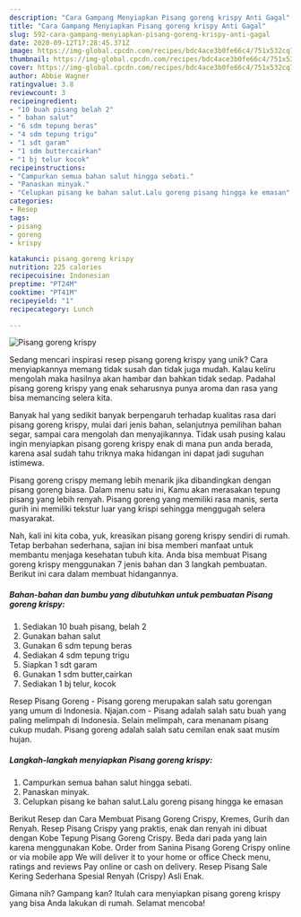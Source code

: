 ```yaml
---
description: "Cara Gampang Menyiapkan Pisang goreng krispy Anti Gagal"
title: "Cara Gampang Menyiapkan Pisang goreng krispy Anti Gagal"
slug: 592-cara-gampang-menyiapkan-pisang-goreng-krispy-anti-gagal
date: 2020-09-12T17:28:45.371Z
image: https://img-global.cpcdn.com/recipes/bdc4ace3b0fe66c4/751x532cq70/pisang-goreng-krispy-foto-resep-utama.jpg
thumbnail: https://img-global.cpcdn.com/recipes/bdc4ace3b0fe66c4/751x532cq70/pisang-goreng-krispy-foto-resep-utama.jpg
cover: https://img-global.cpcdn.com/recipes/bdc4ace3b0fe66c4/751x532cq70/pisang-goreng-krispy-foto-resep-utama.jpg
author: Abbie Wagner
ratingvalue: 3.8
reviewcount: 3
recipeingredient:
- "10 buah pisang belah 2"
- " bahan salut"
- "6 sdm tepung beras"
- "4 sdm tepung trigu"
- "1 sdt garam"
- "1 sdm buttercairkan"
- "1 bj telur kocok"
recipeinstructions:
- "Campurkan semua bahan salut hingga sebati."
- "Panaskan minyak."
- "Celupkan pisang ke bahan salut.Lalu goreng pisang hingga ke emasan"
categories:
- Resep
tags:
- pisang
- goreng
- krispy

katakunci: pisang goreng krispy 
nutrition: 225 calories
recipecuisine: Indonesian
preptime: "PT24M"
cooktime: "PT41M"
recipeyield: "1"
recipecategory: Lunch

---
```



![Pisang goreng krispy](https://img-global.cpcdn.com/recipes/bdc4ace3b0fe66c4/751x532cq70/pisang-goreng-krispy-foto-resep-utama.jpg)

Sedang mencari inspirasi resep pisang goreng krispy yang unik? Cara menyiapkannya memang tidak susah dan tidak juga mudah. Kalau keliru mengolah maka hasilnya akan hambar dan bahkan tidak sedap. Padahal pisang goreng krispy yang enak seharusnya punya aroma dan rasa yang bisa memancing selera kita.

Banyak hal yang sedikit banyak berpengaruh terhadap kualitas rasa dari pisang goreng krispy, mulai dari jenis bahan, selanjutnya pemilihan bahan segar, sampai cara mengolah dan menyajikannya. Tidak usah pusing kalau ingin menyiapkan pisang goreng krispy enak di mana pun anda berada, karena asal sudah tahu triknya maka hidangan ini dapat jadi suguhan istimewa.

Pisang goreng crispy memang lebih menarik jika dibandingkan dengan pisang goreng biasa. Dalam menu satu ini, Kamu akan merasakan tepung pisang yang lebih renyah. Pisang goreng yang memiliki rasa manis, serta gurih ini memiliki tekstur luar yang krispi sehingga menggugah selera masyarakat.


Nah, kali ini kita coba, yuk, kreasikan pisang goreng krispy sendiri di rumah. Tetap berbahan sederhana, sajian ini bisa memberi manfaat untuk membantu menjaga kesehatan tubuh kita. Anda bisa membuat Pisang goreng krispy menggunakan 7 jenis bahan dan 3 langkah pembuatan. Berikut ini cara dalam membuat hidangannya.

<!--inarticleads1-->

##### Bahan-bahan dan bumbu yang dibutuhkan untuk pembuatan Pisang goreng krispy:

1. Sediakan 10 buah pisang, belah 2
1. Gunakan  bahan salut
1. Gunakan 6 sdm tepung beras
1. Sediakan 4 sdm tepung trigu
1. Siapkan 1 sdt garam
1. Gunakan 1 sdm butter,cairkan
1. Sediakan 1 bj telur, kocok


Resep Pisang Goreng - Pisang goreng merupakan salah satu gorengan yang umum di Indonesia. Njajan.com - Pisang adalah salah satu buah yang paling melimpah di Indonesia. Selain melimpah, cara menanam pisang cukup mudah. Pisang goreng adalah salah satu cemilan enak saat musim hujan. 

<!--inarticleads2-->

##### Langkah-langkah menyiapkan Pisang goreng krispy:

1. Campurkan semua bahan salut hingga sebati.
1. Panaskan minyak.
1. Celupkan pisang ke bahan salut.Lalu goreng pisang hingga ke emasan


Berikut Resep dan Cara Membuat Pisang Goreng Crispy, Kremes, Gurih dan Renyah. Resep Pisang Crispy yang praktis, enak dan renyah ini dibuat dengan Kobe Tepung Pisang Goreng Crispy. Beda dari pada yang lain karena menggunakan Kobe. Order from Sanina Pisang Goreng Crispy online or via mobile app We will deliver it to your home or office Check menu, ratings and reviews Pay online or cash on delivery. Resep Pisang Sale Kering Sederhana Spesial Renyah (Crispy) Asli Enak. 

Gimana nih? Gampang kan? Itulah cara menyiapkan pisang goreng krispy yang bisa Anda lakukan di rumah. Selamat mencoba!
